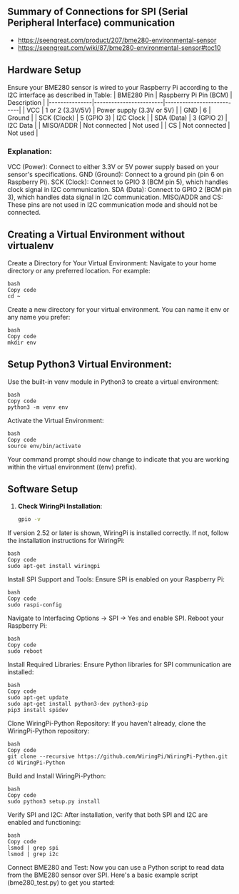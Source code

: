 ## Summary of Connections for SPI (Serial Peripheral Interface) communication
* https://seengreat.com/product/207/bme280-environmental-sensor
* https://seengreat.com/wiki/87/bme280-environmental-sensor#toc10

## Hardware Setup
Ensure your BME280 sensor is wired to your Raspberry Pi according to the I2C interface as described in Table:
| BME280 Pin    | Raspberry Pi Pin (BCM) | Description               |
|---------------|------------------------|---------------------------|
| VCC           | 1 or 2 (3.3V/5V)       | Power supply (3.3V or 5V)  |
| GND           | 6                      | Ground                    |
| SCK (Clock)   | 5 (GPIO 3)             | I2C Clock                 |
| SDA (Data)    | 3 (GPIO 2)             | I2C Data                  |
| MISO/ADDR     | Not connected          | Not used                  |
| CS            | Not connected          | Not used                  |

### Explanation:
VCC (Power): Connect to either 3.3V or 5V power supply based on your sensor's specifications.
GND (Ground): Connect to a ground pin (pin 6 on Raspberry Pi).
SCK (Clock): Connect to GPIO 3 (BCM pin 5), which handles clock signal in I2C communication.
SDA (Data): Connect to GPIO 2 (BCM pin 3), which handles data signal in I2C communication.
MISO/ADDR and CS: These pins are not used in I2C communication mode and should not be connected.

## Creating a Virtual Environment without virtualenv
Create a Directory for Your Virtual Environment:
Navigate to your home directory or any preferred location. For example:
```
bash
Copy code
cd ~
```
Create a new directory for your virtual environment. You can name it env or any name you prefer:
```
bash
Copy code
mkdir env
```
## Setup Python3 Virtual Environment:
Use the built-in venv module in Python3 to create a virtual environment:
```
bash
Copy code
python3 -m venv env
```
Activate the Virtual Environment:
```
bash
Copy code
source env/bin/activate
```
Your command prompt should now change to indicate that you are working within the virtual environment ((env) prefix).

## Software Setup

1. **Check WiringPi Installation**:
   ```bash
   gpio -v


If version 2.52 or later is shown, WiringPi is installed correctly. If not, follow the installation instructions for WiringPi:
```
bash
Copy code
sudo apt-get install wiringpi
```
Install SPI Support and Tools:
Ensure SPI is enabled on your Raspberry Pi:
```
bash
Copy code
sudo raspi-config
```
Navigate to Interfacing Options -> SPI -> Yes and enable SPI. Reboot your Raspberry Pi:
```
bash
Copy code
sudo reboot
```
Install Required Libraries:
Ensure Python libraries for SPI communication are installed:
```
bash
Copy code
sudo apt-get update
sudo apt-get install python3-dev python3-pip
pip3 install spidev
```
Clone WiringPi-Python Repository:
If you haven't already, clone the WiringPi-Python repository:
```
bash
Copy code
git clone --recursive https://github.com/WiringPi/WiringPi-Python.git
cd WiringPi-Python
```
Build and Install WiringPi-Python:
```
bash
Copy code
sudo python3 setup.py install
```
Verify SPI and I2C:
After installation, verify that both SPI and I2C are enabled and functioning:
```
bash
Copy code
lsmod | grep spi
lsmod | grep i2c
```
Connect BME280 and Test:
Now you can use a Python script to read data from the BME280 sensor over SPI. Here's a basic example script (bme280_test.py) to get you started:

